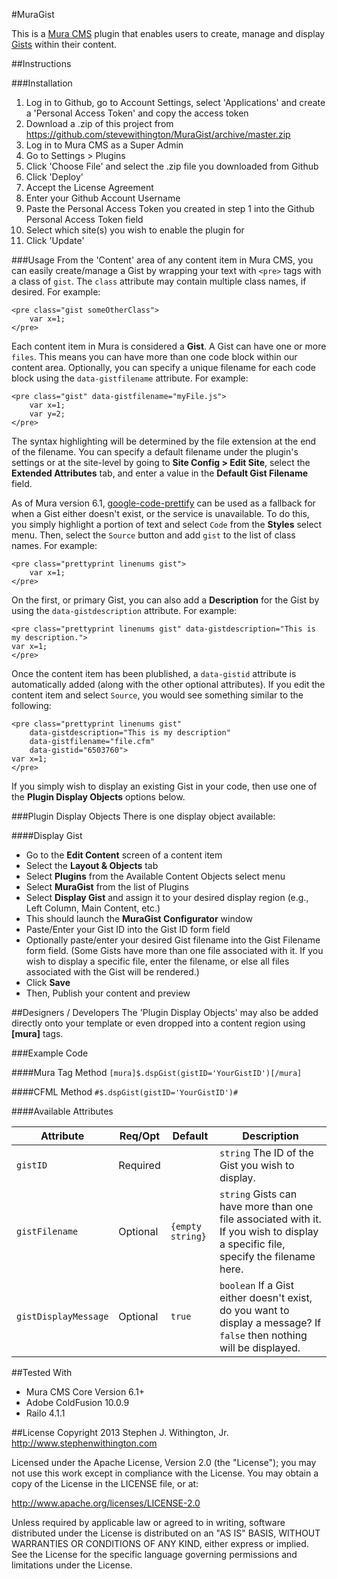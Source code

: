 #MuraGist

This is a [Mura CMS](http://getmura.com) plugin that enables users to create, manage and display [Gists](https://gist.github.com) within their content.

##Instructions

###Installation
1. Log in to Github, go to Account Settings, select 'Applications' and create a 'Personal Access Token' and copy the access token
2. Download a .zip of this project from https://github.com/stevewithington/MuraGist/archive/master.zip
3. Log in to Mura CMS as a Super Admin
4. Go to Settings > Plugins
5. Click 'Choose File' and select the .zip file you downloaded from Github
6. Click 'Deploy'
7. Accept the License Agreement
8. Enter your Github Account Username
9. Paste the Personal Access Token you created in step 1 into the Github Personal Access Token field
10. Select which site(s) you wish to enable the plugin for
11. Click 'Update'

###Usage
From the 'Content' area of any content item in Mura CMS, you can easily create/manage a Gist by wrapping your text with `<pre>` tags with a class of `gist`. The `class` attribute may contain multiple class names, if desired. For example:

```
<pre class="gist someOtherClass">
	var x=1;
</pre>
```

Each content item in Mura is considered a **Gist**. A Gist can have one or more `files`. This means you can have more than one code block within our content area. Optionally, you can specify a unique filename for each code block using the `data-gistfilename` attribute. For example:

```
<pre class="gist" data-gistfilename="myFile.js">
	var x=1;
	var y=2;
</pre>
```

The syntax highlighting will be determined by the file extension at the end of the filename. You can specify a default filename under the plugin's settings or at the site-level by going to **Site Config > Edit Site**, select the **Extended Attributes** tab, and enter a value in the **Default Gist Filename** field.

As of Mura version 6.1, [google-code-prettify](https://code.google.com/p/google-code-prettify/) can be used as a fallback for when a Gist either doesn't exist, or the service is unavailable. To do this, you simply highlight a portion of text and select `Code` from the **Styles** select menu. Then, select the `Source` button and add `gist` to the list of class names. For example:

```
<pre class="prettyprint linenums gist">
	var x=1;
</pre>
```

On the first, or primary Gist, you can also add a **Description** for the Gist by using the `data-gistdescription` attribute. For example:

```
<pre class="prettyprint linenums gist" data-gistdescription="This is my description.">
var x=1;
</pre>
```

Once the content item has been plublished, a `data-gistid` attribute is automatically added (along with the other optional attributes). If you edit the content item and select `Source`, you would see something similar to the following:

```
<pre class="prettyprint linenums gist" 
	data-gistdescription="This is my description" 
	data-gistfilename="file.cfm" 
	data-gistid="6503760">
var x=1;
</pre>
```

If you simply wish to display an existing Gist in your code, then use one of the **Plugin Display Objects** options below.

###Plugin Display Objects
There is one display object available:

####Display Gist
* Go to the **Edit Content** screen of a content item
* Select the **Layout &amp; Objects** tab
* Select **Plugins** from the Available Content Objects select menu
* Select **MuraGist** from the list of Plugins
* Select **Display Gist** and assign it to your desired display region (e.g., Left Column, Main Content, etc.)
* This should launch the **MuraGist Configurator** window
* Paste/Enter your Gist ID into the Gist ID form field
* Optionally paste/enter your desired Gist filename into the Gist Filename form field. (Some Gists have more than one file associated with it. If you wish to display a specific file, enter the filename, or else all files associated with the Gist will be rendered.)
* Click **Save**
* Then, Publish your content and preview

##Designers / Developers
The 'Plugin Display Objects' may also be added directly onto your template or even dropped into a content region using **[mura]** tags.

###Example Code

####Mura Tag Method
`[mura]$.dspGist(gistID='YourGistID')[/mura]`

####CFML Method
`#$.dspGist(gistID='YourGistID')#`

####Available Attributes

| Attribute 		| Req/Opt 	| Default 			| Description 								|
| ---				| ---		| ---				| ---										|
| `gistID`			| Required 	| 					| `string` The ID of the Gist you wish to display. 	|
| `gistFilename`	| Optional 	| `{empty string}` 	| `string` Gists can have more than one file associated with it. If you wish to display a specific file, specify the filename here. 	|
| `gistDisplayMessage` 	| Optional 	| `true` 			| `boolean` If a Gist either doesn't exist, do you want to display a message? If `false` then nothing will be displayed. |

##Tested With
* Mura CMS Core Version 6.1+
* Adobe ColdFusion 10.0.9
* Railo 4.1.1


##License
Copyright 2013 Stephen J. Withington, Jr. <http://www.stephenwithington.com>

Licensed under the Apache License, Version 2.0 (the "License"); you may not use this work except in compliance with the License. You may obtain a copy of the License in the LICENSE file, or at:

http://www.apache.org/licenses/LICENSE-2.0

Unless required by applicable law or agreed to in writing, software distributed under the License is distributed on an "AS IS" BASIS, WITHOUT WARRANTIES OR CONDITIONS OF ANY KIND, either express or implied. See the License for the specific language governing permissions and limitations under the License.